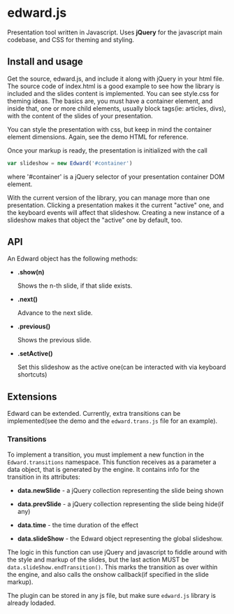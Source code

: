 edward.js
=========

Presentation tool written in Javascript. Uses **jQuery** for the javascript main codebase, and CSS for theming and styling.


Install and usage
-----------------

Get the source, edward.js, and include it along with jQuery in your html file. The source code of index.html is a good example to see how the library is included and the slides content is implemented. You can see style.css for theming ideas. The basics are, you must have a container element, and inside that, one or more child elements, usually block tags(ie: articles, divs), with the content of the slides of your presentation.

You can style the presentation with css, but keep in mind the container element dimensions. Again, see the demo HTML for reference.

Once your markup is ready, the presentation is initialized with the call

```javascript
var slideshow = new Edward('#container')
```

where '#container' is a jQuery selector of your presentation container DOM element.

With the current version of the library, you can manage more than one presentation. Clicking a presentation makes it the current "active" one, and the keyboard events will affect that slideshow. Creating a new instance of a slideshow makes that object the "active" one by default, too.


API
---

An Edward object has the following methods:

* **.show(n)**

  Shows the n-th slide, if that slide exists.

* **.next()**

  Advance to the next slide.

* **.previous()**

  Shows the previous slide.

* **.setActive()**

  Set this slideshow as the active one(can be interacted with via keyboard shortcuts)


Extensions
----------

Edward can be extended. Currently, extra transitions can be implemented(see the demo and the `edward.trans.js` file for an example).

### Transitions

To implement a transition, you must implement a new function in the `Edward.transitions` namespace. This function receives as a parameter a data object, that is generated by the engine. It contains info for the transition in its attributes:

 * **data.newSlide** - a jQuery collection representing the slide being shown

 * **data.prevSlide** - a jQuery collection representing the slide being hide(if any)

 * **data.time** - the time duration of the effect

 * **data.slideShow** - the Edward object representing the global slideshow.

The logic in this function can use jQuery and javascript to fiddle around with the style and markup of the slides, but the last action MUST be `data.slideShow.endTransition()`. This marks the transition as over within the engine, and also calls the onshow callback(if specified in the slide markup).

The plugin can be stored in any js file, but make sure `edward.js` library is already lodaded.
